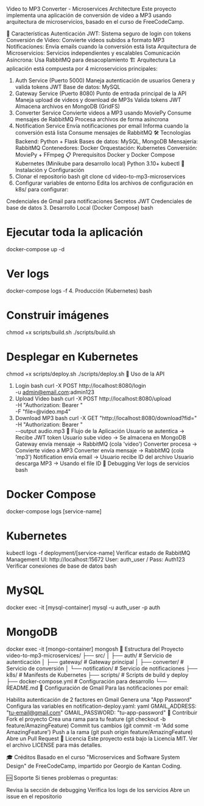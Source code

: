 Video to MP3 Converter - Microservices Architecture
Este proyecto implementa una aplicación de conversión de video a MP3 usando arquitectura de microservicios, basado en el curso de FreeCodeCamp.

🎯 Características
Autenticación JWT: Sistema seguro de login con tokens
Conversión de Video: Convierte videos subidos a formato MP3
Notificaciones: Envía emails cuando la conversión está lista
Arquitectura de Microservicios: Servicios independientes y escalables
Comunicación Asíncrona: Usa RabbitMQ para desacoplamiento
🏗️ Arquitectura
La aplicación está compuesta por 4 microservicios principales:

1. Auth Service (Puerto 5000)
Maneja autenticación de usuarios
Genera y valida tokens JWT
Base de datos: MySQL
2. Gateway Service (Puerto 8080)
Punto de entrada principal de la API
Maneja upload de videos y download de MP3s
Valida tokens JWT
Almacena archivos en MongoDB (GridFS)
3. Converter Service
Convierte videos a MP3 usando MoviePy
Consume mensajes de RabbitMQ
Procesa archivos de forma asíncrona
4. Notification Service
Envía notificaciones por email
Informa cuando la conversión está lista
Consume mensajes de RabbitMQ
🛠️ Tecnologías
Backend: Python + Flask
Bases de datos: MySQL, MongoDB
Mensajería: RabbitMQ
Contenedores: Docker
Orquestación: Kubernetes
Conversión: MoviePy + FFmpeg
📋 Prerequisitos
Docker y Docker Compose
Kubernetes (Minikube para desarrollo local)
Python 3.10+
kubectl
🚀 Instalación y Configuración
1. Clonar el repositorio
bash
git clone <tu-repositorio-url>
cd video-to-mp3-microservices
2. Configurar variables de entorno
Edita los archivos de configuración en k8s/ para configurar:

Credenciales de Gmail para notificaciones
Secretos JWT
Credenciales de base de datos
3. Desarrollo Local (Docker Compose)
bash
# Ejecutar toda la aplicación
docker-compose up -d

# Ver logs
docker-compose logs -f
4. Producción (Kubernetes)
bash
# Construir imágenes
chmod +x scripts/build.sh
./scripts/build.sh

# Desplegar en Kubernetes
chmod +x scripts/deploy.sh
./scripts/deploy.sh
📝 Uso de la API
1. Login
bash
curl -X POST http://localhost:8080/login \
  -u admin@email.com:admin123
2. Upload Video
bash
curl -X POST http://localhost:8080/upload \
  -H "Authorization: Bearer <tu-jwt-token>" \
  -F "file=@video.mp4"
3. Download MP3
bash
curl -X GET "http://localhost:8080/download?fid=<file-id>" \
  -H "Authorization: Bearer <tu-jwt-token>" \
  --output audio.mp3
🔄 Flujo de la Aplicación
Usuario se autentica → Recibe JWT token
Usuario sube video → Se almacena en MongoDB
Gateway envía mensaje → RabbitMQ (cola 'video')
Converter procesa → Convierte video a MP3
Converter envía mensaje → RabbitMQ (cola 'mp3')
Notification envía email → Usuario recibe ID del archivo
Usuario descarga MP3 → Usando el file ID
🐛 Debugging
Ver logs de servicios
bash
# Docker Compose
docker-compose logs [service-name]

# Kubernetes
kubectl logs -f deployment/[service-name]
Verificar estado de RabbitMQ
Management UI: http://localhost:15672
User: auth_user / Pass: Auth123
Verificar conexiones de base de datos
bash
# MySQL
docker exec -it [mysql-container] mysql -u auth_user -p auth

# MongoDB
docker exec -it [mongo-container] mongosh
📁 Estructura del Proyecto
video-to-mp3-microservices/
├── src/
│   ├── auth/           # Servicio de autenticación
│   ├── gateway/        # Gateway principal
│   ├── converter/      # Servicio de conversión
│   └── notification/   # Servicio de notificaciones
├── k8s/               # Manifests de Kubernetes
├── scripts/           # Scripts de build y deploy
├── docker-compose.yml # Configuración para desarrollo
└── README.md
🔧 Configuración de Gmail
Para las notificaciones por email:

Habilita autenticación de 2 factores en Gmail
Genera una "App Password"
Configura las variables en notification-deploy.yaml:
yaml
GMAIL_ADDRESS: "tu-email@gmail.com"
GMAIL_PASSWORD: "tu-app-password"
🤝 Contribuir
Fork el proyecto
Crea una rama para tu feature (git checkout -b feature/AmazingFeature)
Commit tus cambios (git commit -m 'Add some AmazingFeature')
Push a la rama (git push origin feature/AmazingFeature)
Abre un Pull Request
📄 Licencia
Este proyecto está bajo la Licencia MIT. Ver el archivo LICENSE para más detalles.

🎓 Créditos
Basado en el curso "Microservices and Software System Design" de FreeCodeCamp, impartido por Georgio de Kantan Coding.

🆘 Soporte
Si tienes problemas o preguntas:

Revisa la sección de debugging
Verifica los logs de los servicios
Abre un issue en el repositorio
